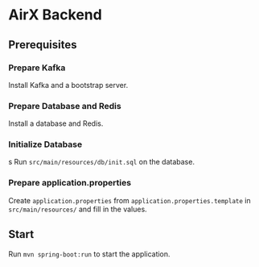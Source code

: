 # AirX Backend

## Prerequisites

### Prepare Kafka

Install Kafka and a bootstrap server.

### Prepare Database and Redis

Install a database and Redis.

### Initialize Database
s
Run `src/main/resources/db/init.sql` on the database.

### Prepare application.properties

Create `application.properties` from `application.properties.template` in `src/main/resources/` and fill in the values.

## Start

Run `mvn spring-boot:run` to start the application.
